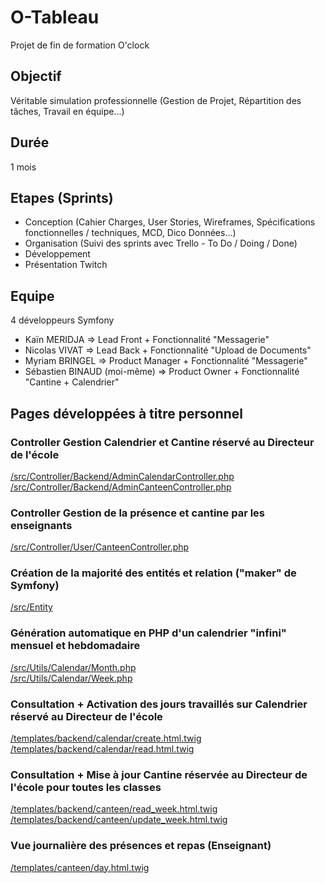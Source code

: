 # O-Tableau
Projet de fin de formation O'clock

## Objectif

Véritable simulation professionnelle (Gestion de Projet, Répartition des tâches, Travail en équipe...)

## Durée

1 mois

## Etapes (Sprints)

- Conception (Cahier Charges, User Stories, Wireframes, Spécifications fonctionnelles / techniques, MCD, Dico Données...)
- Organisation (Suivi des sprints avec Trello - To Do / Doing / Done)
- Développement
- Présentation Twitch

## Equipe

4 développeurs Symfony
- Kaïn MERIDJA => Lead Front + Fonctionnalité "Messagerie"
- Nicolas VIVAT => Lead Back + Fonctionnalité "Upload de Documents"
- Myriam BRINGEL => Product Manager + Fonctionnalité "Messagerie"
- Sébastien BINAUD (moi-même) => Product Owner + Fonctionnalité "Cantine + Calendrier"

## Pages développées à titre personnel

### Controller Gestion Calendrier et Cantine réservé au Directeur de l'école
[/src/Controller/Backend/AdminCalendarController.php](https://github.com/seb-linaseb/SEB_O-Tableau/blob/dev/src/Controller/Backend/AdminCalendarController.php)<br />
[/src/Controller/Backend/AdminCanteenController.php](https://github.com/seb-linaseb/SEB_O-Tableau/blob/dev/src/Controller/Backend/AdminCanteenController.php)

### Controller Gestion de la présence et cantine par les enseignants
[/src/Controller/User/CanteenController.php](https://github.com/seb-linaseb/SEB_O-Tableau/blob/dev/src/Controller/User/CanteenController.php)

### Création de la majorité des entités et relation ("maker" de Symfony)
[/src/Entity](https://github.com/seb-linaseb/SEB_O-Tableau/tree/dev/src/Entity)

### Génération automatique en PHP d'un calendrier "infini" mensuel et hebdomadaire
[/src/Utils/Calendar/Month.php](https://github.com/seb-linaseb/SEB_O-Tableau/blob/dev/src/Utils/Calendar/Month.php)<br />
[/src/Utils/Calendar/Week.php](https://github.com/seb-linaseb/SEB_O-Tableau/blob/dev/src/Utils/Calendar/Week.php)

### Consultation + Activation des jours travaillés sur Calendrier réservé au Directeur de l'école
[/templates/backend/calendar/create.html.twig](https://github.com/seb-linaseb/SEB_O-Tableau/blob/dev/templates/backend/calendar/create.html.twig)<br />
[/templates/backend/calendar/read.html.twig](https://github.com/seb-linaseb/SEB_O-Tableau/blob/dev/templates/backend/calendar/read.html.twig)

### Consultation + Mise à jour Cantine réservée au Directeur de l'école pour toutes les classes
[/templates/backend/canteen/read_week.html.twig](https://github.com/seb-linaseb/SEB_O-Tableau/blob/dev/templates/backend/canteen/read_week.html.twig)<br />
[/templates/backend/canteen/update_week.html.twig](https://github.com/seb-linaseb/SEB_O-Tableau/blob/dev/templates/backend/canteen/update_week.html.twig)

### Vue journalière des présences et repas (Enseignant)
[/templates/canteen/day.html.twig](https://github.com/seb-linaseb/SEB_O-Tableau/blob/dev/templates/canteen/day.html.twig)
